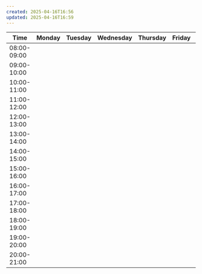 ```yaml
---
created: 2025-04-16T16:56
updated: 2025-04-16T16:59
---
```

| Time        | Monday | Tuesday | Wednesday | Thursday | Friday | Saturday | Sunday |
| ----------- | ------ | ------- | --------- | -------- | ------ | -------- | ------ |
| 08:00-09:00 |        |         |           |          |        |          |        |
| 09:00-10:00 |        |         |           |          |        |          |        |
| 10:00-11:00 |        |         |           |          |        |          |        |
| 11:00-12:00 |        |         |           |          |        |          |        |
| 12:00-13:00 |        |         |           |          |        |          |        |
| 13:00-14:00 |        |         |           |          |        |          |        |
| 14:00-15:00 |        |         |           |          |        |          |        |
| 15:00-16:00 |        |         |           |          |        |          |        |
| 16:00-17:00 |        |         |           |          |        |          |        |
| 17:00-18:00 |        |         |           |          |        |          |        |
| 18:00-19:00 |        |         |           |          |        |          |        |
| 19:00-20:00 |        |         |           |          |        |          |        |
| 20:00-21:00 |        |         |           |          |        |          |        |
